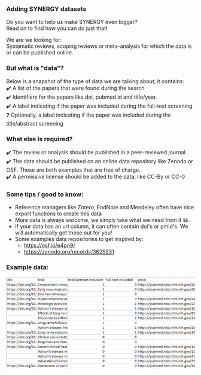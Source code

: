 ### Adding SYNERGY datasets
Do you want to help us make SYNERGY even bigger?\
Read on to find how you can do just that!

We are we looking for:\
Systematic reviews, scoping reviews or meta-analysis for which the data is or can be published online.

### But what is "data"?

Below is a snapshot of the type of data we are talking about, it contains:\
	✔️ A list of the papers that were found during the search\
	✔️ Identifiers for the papers like doi, pubmed id and title/year.\
	✔️ A label indicating if the paper was included during the full-text screening\
	❓ Optionally, a label indicating if the paper was included during the title/abstract screening

### What else is required?

✔️ The review or analysis should be published in a peer-reviewed journal.\
✔️ The data should be published on an online data repository like Zenodo or OSF. These are both examples that are free of charge.\
✔️ A permissive license should be added to the data, like CC-By or CC-0

### Some tips / good to know:

- Reference managers like Zotero, EndNote and Mendeley often have nice export functions to create this data
- More data is always welcome, we simply take what we need from it 😃.
- If your data has an url column, it can often contain doi's or pmid's. We will automatically get those out for you! 
- Some examples data repositories to get inspired by:	
	- https://osf.io/e4pn9/
	- https://zenodo.org/records/3625931

### Example data:
![Alt text](examples/data_example.png?raw=true "Example data")